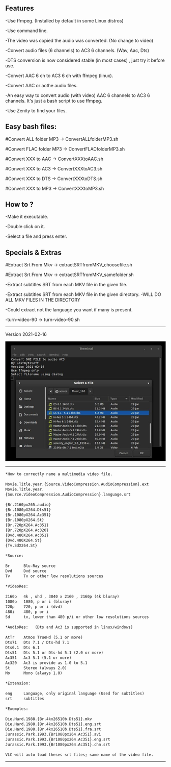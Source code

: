 Features
--------

-Use ffmpeg. (Installed by default in some Linux distros)

-Use command line.

-The video was copied the audio was converted. (No change to video)

-Convert audio files (6 channels) to AC3 6 channels. (Wav, Aac, Dts)

-DTS conversion is now considered stable (in most cases) , just try it before use.

-Convert AAC 6 ch to AC3 6 ch with ffmpeg (linux).

-Convert AAC or aothe audio files.

-An easy way to convert audio (with video) AAC 6 channels to AC3 6 channels. It's just a bash script to use ffmpeg.

-Use Zenity to find your files.

Easy bash files:
--------

#Convert ALL folder MP3 -> ConvertALLfolderMP3.sh

#Convert FLAC folder MP3 -> ConvertFLACfolderMP3.sh

#Convert XXX to AAC -> ConvertXXXtoAAC.sh

#Convert XXX to AC3 -> ConvertXXXtoAC3.sh

#Convert XXX to DTS -> ConvertXXXtoDTS.sh

#Convert XXX to MP3 -> ConvertXXXtoMP3.sh


How to ?
--------

-Make it executable.

-Double click on it.

-Select a file and press enter.

Specials & Extras
--------

#Extract Srt From Mkv -> extractSRTfromMKV_choosefile.sh

#Extract Srt From Mkv -> extractSRTfromMKV_samefolder.sh

-Extract subtitles SRT from each MKV file in the given file.

-Extract subtitles SRT from each MKV file in the given directory.
	-WILL DO ALL MKV FILES IN THE DIRECTORY

-Could extract not the language you want if many is present.


-turn-video-90 -> turn-video-90.sh

--------

Version 2021-02-16

![Screenshot](picture_1.jpg)

--------

	*How to correctly name a multimedia video file.

    Movie.Title.year.{Source.VideoCompression.AudioCompression}.ext
    Movie.Title.year.{Source.VideoCompression.AudioCompression}.language.srt

    {Br.2160px265.audio}
    {Br.1080pX264.Dts51}
    {Br.1080pX264.Ac351}
    {Br.1080pX264.St}
    {Br.720pX264.Ac351}
    {Br.720pX264.Ac320}
    {Dvd.480X264.Ac351}
    {Dvd.480X264.St}
    {Tv.SdX264.St}

	*Source:

    Br      Blu-Ray source
    Dvd     Dvd source
    Tv      Tv or other low resolutions sources

	*VideoRes:

    2160p   4k , uhd , 3840 x 2160 , 2160p (4k bluray)
    1080p   1080, p or i (bluray)
    720p    720, p or i (dvd)
    480i    480, p or i
    Sd      tv, lower than 480 p/i or other low resolutions sources

	*AudioRes:   (Dts and Ac3 is supported in linux/windows)

    AtTr    Atmos TrueHd (5.1 or more)
    Dts71   Dts 7.1 / Dts-hd 7.1
    Dts6.1  Dts 6.1
    Dts51   Dts 5.1 or Dts-hd 5.1 (2.0 or more)
    Ac351   Ac3 5.1 (5.1 or more)
    Ac320   Ac3 is provide as 1.0 to 5.1
    St      Stereo (always 2.0)
    Mo      Mono (always 1.0)

	*Extension:

    eng     Language, only original language (Used for subtitles)
    srt     subtitles

	*Exemples:

    Die.Hard.1988.{Br.4kx26510b.Dts51}.mkv
    Die.Hard.1988.{Br.4kx26510b.Dts51}.eng.srt
    Die.Hard.1988.{Br.4kx26510b.Dts51}.fra.srt
    Jurassic.Park.1993.{Br1080px264.Ac351}.avi
    Jurassic.Park.1993.{Br1080px264.Ac351}.eng.srt
    Jurassic.Park.1993.{Br1080px264.Ac351}.chn.srt
    
    VLC will auto load theses srt files; same name of the video file.


--------

